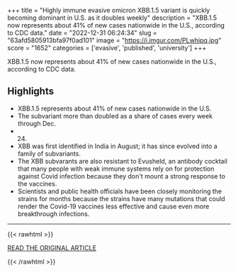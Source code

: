 +++
title = "Highly immune evasive omicron XBB.1.5 variant is quickly becoming dominant in U.S. as it doubles weekly"
description = "XBB.1.5 now represents about 41% of new cases nationwide in the U.S., according to CDC data."
date = "2022-12-31 06:24:34"
slug = "63afd5805913bfa97f0ad101"
image = "https://i.imgur.com/PLwhipq.jpg"
score = "1652"
categories = ['evasive', 'published', 'university']
+++

XBB.1.5 now represents about 41% of new cases nationwide in the U.S., according to CDC data.

## Highlights

- XBB.1.5 represents about 41% of new cases nationwide in the U.S.
- The subvariant more than doubled as a share of cases every week through Dec.
- 24.
- XBB was first identified in India in August; it has since evolved into a family of subvariants.
- The XBB subvarants are also resistant to Evusheld, an antibody cocktail that many people with weak immune systems rely on for protection against Covid infection because they don't mount a strong response to the vaccines.
- Scientists and public health officials have been closely monitoring the strains for months because the strains have many mutations that could render the Covid-19 vaccines less effective and cause even more breakthrough infections.

---

{{< rawhtml >}}
  <p class="article-category">
    <a target="_blank" href="https://www.cnbc.com/2022/12/30/covid-news-omicron-xbbpoint1point5-is-highly-immune-evasive-and-binds-better-to-cells.html">READ THE ORIGINAL ARTICLE</a>
  </p>
{{< /rawhtml >}}
